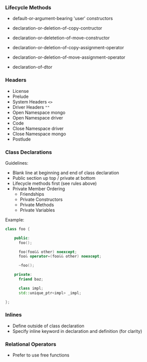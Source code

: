 ### Lifecycle Methods

 - default-or-argument-bearing 'user' constructors

 - declaration-or-deletion-of-copy-contructor
 - declaration-or-deletetion-of-move-constructor

 - declaration-or-deletion-of-copy-assignment-operator
 - declaration-or-deletion-of-move-assignment-operator

 - declaration-of-dtor

### Headers

 - License
 - Prelude
 - System Headers `<>`
 - Driver Headers `""`
 - Open Namespace mongo
 - Open Namespace driver
 -    Code
 - Close Namespace driver
 - Close Namespace mongo
 - Postlude

### Class Declarations

Guidelines:

 - Blank line at beginning and end of class declaration
 - Public section up top / private at bottom
 - Lifecycle methods first (see rules above)
 - Private Member Ordering
   - Friendships
   - Private Constructors
   - Private Methods
   - Private Variables

Example:
```cpp
class foo {

    public:
      foo();

      foo(foo&& other) noexcept;
      foo& operator=(foo&& other) noexcept;

      ~foo();

    private:
      friend baz;

      class impl;
      std::unique_ptr<impl> _impl;

};
```

### Inlines
 - Define outside of class declaration
 - Specify inline keyword in declaration and definition (for clarity)

### Relational Operators
 - Prefer to use free functions
